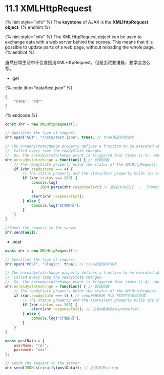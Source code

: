 # 11.1 XMLHttpRequest

{% hint style="info" %}
The **keystone** of AJAX is the **XMLHttpRequest object**.
{% endhint %}

{% hint style="info" %}
The XMLHttpRequest object can be used to exchange data with a web server behind the scenes. This means that it is possible to update parts of a web page, without reloading the whole page.
{% endhint %}

虽然日常生活中不会直接用XMLHttpRequest，但是面试要准备，要学会怎么写。

* get

{% code title="data/test.json" %}
```javascript
{
    "name": "rdr"
}
```
{% endcode %}

```javascript
const xhr = new XMLHttpRequest();

// Specifies the type of request
xhr.open("GET", "/data/test.json", true); // true指是异步请求 

// The onreadystatechange property defines a function to be executed when the readyState changes.
//  Called every time the readyState changes.
//  So, the onreadystatechange event is triggered four times (1-4), one time for each change in the readyState.
xhr.onreadystatechange = function() { // 回调函数
    // The readyState property holds the status of the XMLHttpRequest.
    if (xhr.readystate === 4) {
        // The status property and the statusText property holds the status of the XMLHttpRequest object.
        if (xhr.status === 200) {
            console.log(
                JSON.parse(xhr.responseText) // 变成Json形式   -  {name: "rdr"}
            )
            alert(xhr.responseText);
        } else {
            console.log("其他情况");
        }
    }
}

//Sends the request to the server 
xhr.send(null);
```

* post

```javascript
const xhr = new XMLHttpRequest();

// Specifies the type of request
xhr.open("POST", "/login", true); // true指是异步请求

// The onreadystatechange property defines a function to be executed when the readyState changes.
//  Called every time the readyState changes.
//  So, the onreadystatechange event is triggered four times (1-4), one time for each change in the readyState.
xhr.onreadystatechange = function() { // 回调函数
    // The readyState property holds the status of the XMLHttpRequest.
    if (xhr.readystate === 4) { // send已被发送 并且 响应内容解析完成 
        // The status property and the statusText property holds the status of the XMLHttpRequest object.
        if (xhr.status === 200) {
            alert(xhr.responseText); // 只有4能拿到responseText
        } else {
            console.log("其他情况");
        }
    }
}

const postData = {
    userName: "rdr",
    password: "xxx"
};

// Sends the request to the server 
xhr.send(JSON.stringify(postData)); // 必须发送string
```

